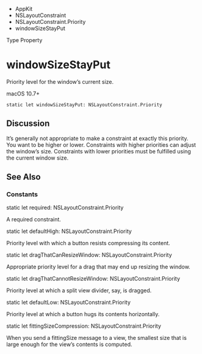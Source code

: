 

- AppKit
- NSLayoutConstraint
- NSLayoutConstraint.Priority
-  windowSizeStayPut 

Type Property

# windowSizeStayPut

Priority level for the window’s current size.

macOS 10.7+

``` source
static let windowSizeStayPut: NSLayoutConstraint.Priority
```

## Discussion

It’s generally not appropriate to make a constraint at exactly this priority. You want to be higher or lower. Constraints with higher priorities can adjust the window’s size. Constraints with lower priorities must be fulfilled using the current window size.

## See Also

### Constants

static let required: NSLayoutConstraint.Priority

A required constraint.

static let defaultHigh: NSLayoutConstraint.Priority

Priority level with which a button resists compressing its content.

static let dragThatCanResizeWindow: NSLayoutConstraint.Priority

Appropriate priority level for a drag that may end up resizing the window.

static let dragThatCannotResizeWindow: NSLayoutConstraint.Priority

Priority level at which a split view divider, say, is dragged.

static let defaultLow: NSLayoutConstraint.Priority

Priority level at which a button hugs its contents horizontally.

static let fittingSizeCompression: NSLayoutConstraint.Priority

When you send a fittingSize message to a view, the smallest size that is large enough for the view’s contents is computed.

